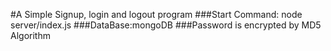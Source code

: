 #A Simple Signup, login and logout program
###Start Command: node server/index.js
###DataBase:mongoDB
###Password is encrypted by MD5 Algorithm
